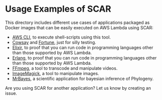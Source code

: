 # Usage Examples of SCAR

This directory includes different use cases of applications packaged as Docker images that can be easily executed on AWS Lambda using SCAR:

* [AWS CLI](https://aws.amazon.com/cli/), to execute shell-scripts using this tool.
* [Cowsay](https://en.wikipedia.org/wiki/Cowsay) and [Fortune](https://en.wikipedia.org/wiki/Fortune_(Unix)), just for silly testing.
* [Elixir](https://elixir-lang.org/), to proof that you can run code in programming languages other than those supported by AWS Lambda. 
* [Erlang](https://www.erlang.org/), to proof that you can run code in programming languages other than those supported by AWS Lambda. 
* [FFmpeg](https://ffmpeg.org/), a tool to transcode and manipulate videos.
* [ImageMagick](https://www.imagemagick.org), a tool to manipulate images.
* [MrBayes](http://mrbayes.sourceforge.net/), a scientific application for bayesian inference of Phylogeny.

Are you using SCAR for another application? Let us know by creating an issue.